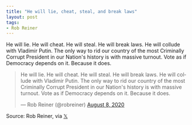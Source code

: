 ```yaml
---
title: "He will lie, cheat, steal, and break laws"
layout: post
tags:
- Rob Reiner
---
```


He will lie. He will cheat. He will steal. He will break laws. He will collude with Vladimir Putin. The only way to rid our country of the most Criminally Corrupt President in our Nation's history is with massive turnout. Vote as if Democracy depends on it. Because it does.

<blockquote class="twitter-tweet"><p lang="en" dir="ltr">He will lie. He will cheat. He will steal. He will break laws. He will collude with Vladimir Putin. The only way to rid our country of the most Criminally Corrupt President in our Nation's history is with massive turnout. Vote as if Democracy depends on it. Because it does.</p>&mdash; Rob Reiner (@robreiner) <a href="https://twitter.com/robreiner/status/1292114603577507843?ref_src=twsrc%5Etfw">August 8, 2020</a></blockquote> <script async src="https://platform.twitter.com/widgets.js" charset="utf-8"></script>

Source: Rob Reiner, via [𝕏](https://x.com)
